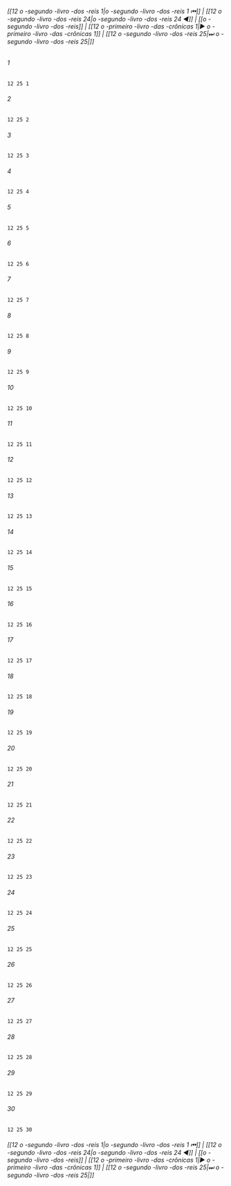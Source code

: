 
###### [[12 o -segundo -livro -dos -reis 1|o -segundo -livro -dos -reis 1 ⏮]] | [[12 o -segundo -livro -dos -reis 24|o -segundo -livro -dos -reis 24 ◀]] | [[o -segundo -livro -dos -reis]] | [[12 o -primeiro -livro -das -crônicas 1|▶ o -primeiro -livro -das -crônicas 1]] | [[12 o -segundo -livro -dos -reis 25|⏭ o -segundo -livro -dos -reis 25|]]

###### 1
``` verse
12 25 1 
```
###### 2
``` verse
12 25 2 
```
###### 3
``` verse
12 25 3 
```
###### 4
``` verse
12 25 4 
```
###### 5
``` verse
12 25 5 
```
###### 6
``` verse
12 25 6 
```
###### 7
``` verse
12 25 7 
```
###### 8
``` verse
12 25 8 
```
###### 9
``` verse
12 25 9 
```
###### 10
``` verse
12 25 10 
```
###### 11
``` verse
12 25 11 
```
###### 12
``` verse
12 25 12 
```
###### 13
``` verse
12 25 13 
```
###### 14
``` verse
12 25 14 
```
###### 15
``` verse
12 25 15 
```
###### 16
``` verse
12 25 16 
```
###### 17
``` verse
12 25 17 
```
###### 18
``` verse
12 25 18 
```
###### 19
``` verse
12 25 19 
```
###### 20
``` verse
12 25 20 
```
###### 21
``` verse
12 25 21 
```
###### 22
``` verse
12 25 22 
```
###### 23
``` verse
12 25 23 
```
###### 24
``` verse
12 25 24 
```
###### 25
``` verse
12 25 25 
```
###### 26
``` verse
12 25 26 
```
###### 27
``` verse
12 25 27 
```
###### 28
``` verse
12 25 28 
```
###### 29
``` verse
12 25 29 
```
###### 30
``` verse
12 25 30 
```

###### [[12 o -segundo -livro -dos -reis 1|o -segundo -livro -dos -reis 1 ⏮]] | [[12 o -segundo -livro -dos -reis 24|o -segundo -livro -dos -reis 24 ◀]] | [[o -segundo -livro -dos -reis]] | [[12 o -primeiro -livro -das -crônicas 1|▶ o -primeiro -livro -das -crônicas 1]] | [[12 o -segundo -livro -dos -reis 25|⏭ o -segundo -livro -dos -reis 25|]]

